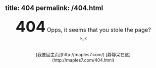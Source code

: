 title: 404
permalink: /404.html
---

<center><b><font size="10">404</font></b>
<font size="4">Opps, it seems that you stole the page?</font><br/>>_<</center>
<br /><br />
<center>[我要回主页](http://maples7.com/)
[静静呆在这](http://maples7.com/404.html)</center>
